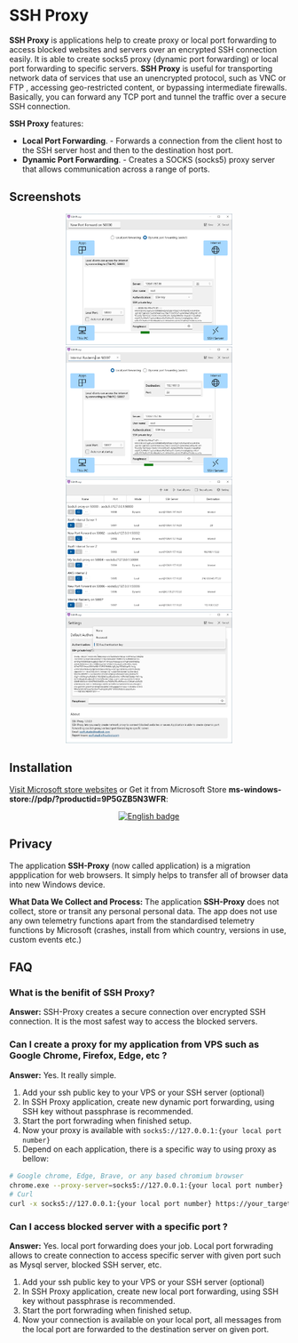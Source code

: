 # SSH Proxy
**SSH Proxy** is applications help to create proxy or local port forwarding to access blocked websites and servers  over an encrypted SSH connection easily. It is able to create socks5 proxy (dynamic port forwarding) or local port forwarding to specific servers.
**SSH Proxy** is useful for transporting network data of services that use an unencrypted protocol, such as VNC or FTP , accessing geo-restricted content, or bypassing intermediate firewalls. Basically, you can forward any TCP port and tunnel the traffic over a secure SSH connection.

**SSH Proxy** features:
 - **Local Port Forwarding**. - Forwards a connection from the client host to the SSH server host and then to the destination host port.
 - **Dynamic Port Forwarding**. - Creates a SOCKS (socks5) proxy server that allows communication across a range of ports.

## Screenshots
<p align="center">
  <img src="Screenshot/1.PNG" alt="SSH Proxy 1" width="300" /> 
  <img src="Screenshot/2.PNG" alt="SSH Proxy 2" width="300" /> 
  <img src="Screenshot/3.PNG" alt=" SSH Proxy 3" width="300" />
  <img src="Screenshot/4.PNG" alt=" SSH Proxy 4" width="300" />
</p>


## Installation

[Visit Microsoft store websites](https://www.microsoft.com/store/apps/9P5GZB5N3WFR)  or Get it from Microsoft Store **ms-windows-store://pdp/?productid=9P5GZB5N3WFR**: 

<p align="center">
	<a href="https://www.microsoft.com/store/apps/9P5GZB5N3WFR">
		<img src='https://developer.microsoft.com/store/badges/images/English_get-it-from-MS.png' alt='English badge' width="150" />
	</a>
</p>


## Privacy

The application **SSH-Proxy** (now called application) is a migration appplication for web browsers. It simply helps to transfer all of browser data into new Windows device.

**What Data We Collect and Process:** The application **SSH-Proxy** does not collect, store or transit any personal personal data.
The app does not use any own telemetry functions apart from the standardised telemetry functions by Microsoft (crashes, install from which country, versions in use, custom events etc.)

## FAQ 
### What is the benifit of SSH Proxy?
**Answer:** SSH-Proxy creates a secure connection over encrypted SSH connection. It is the most safest way to access the blocked servers. 

### Can I create a proxy for my application from VPS such as Google Chrome, Firefox, Edge, etc ?
**Answer:** Yes. It really simple. 
1. Add your ssh public key to your VPS or your SSH server (optional)
2. In SSH Proxy application, create new dynamic port forwarding, using SSH key without passphrase is recommended.
3. Start the port forwrading when finished setup.
4. Now your proxy is available with `socks5://127.0.0.1:{your local port number}`
5. Depend on each application, there is a specific way to using proxy as bellow:
```bash
# Google chrome, Edge, Brave, or any based chromium browser
chrome.exe --proxy-server=socks5://127.0.0.1:{your local port number}
# Curl
curl -x socks5://127.0.0.1:{your local port number} https://your_target_website
```

###  Can I access blocked server with a specific port ?
**Answer:** Yes. local port forwarding does your job. Local port forwrading allows to create connection to access specific server with given port such as Mysql server, blocked SSH server, etc.
1. Add your ssh public key to your VPS or your SSH server (optional)
2. In SSH Proxy application, create new local port forwarding, using SSH key without passphrase is recommended.
3. Start the port forwrading when finished setup.
4. Now your connection is available on your local port, all messages from the local port are forwarded to the destination server on given port.
